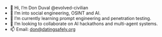 - 👋 Hi, I’m Don Duval @evolved-civilian
- 👀 I’m into social engineering, OSINT and AI.
- 🌱 I’m currently learning prompt engineering and penetration testing. 
- 💞️ I’m looking to collaborate on AI hackathons and multi-agent systems.
- 📫 Email: don@datingsafely.org

<!---
evolved-civilian/evolved-civilian is a ✨ special ✨ repository because its `README.md` (this file) appears on your GitHub profile.
You can click the Preview link to take a look at your changes.
--->
